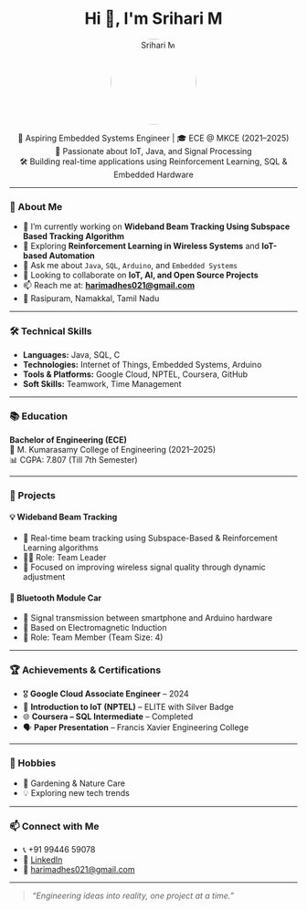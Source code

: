 <h1 align="center">Hi 👋, I'm Srihari M</h1>
<p align="center">
  <img src="(https://github.com/SriHari211/srihari-m.git)" width="150" height="150" style="border-radius: 50%;" alt="Srihari M" />
</p>

<p align="center">
  🚀 Aspiring Embedded Systems Engineer | 🎓 ECE @ MKCE (2021–2025) <br>
  🌱 Passionate about IoT, Java, and Signal Processing <br>
  🛠️ Building real-time applications using Reinforcement Learning, SQL & Embedded Hardware <br>
</p>

---

### 🧠 About Me

- 🔭 I’m currently working on **Wideband Beam Tracking Using Subspace Based Tracking Algorithm**
- 🌱 Exploring **Reinforcement Learning in Wireless Systems** and **IoT-based Automation**
- 💬 Ask me about `Java`, `SQL`, `Arduino`, and `Embedded Systems`
- 👯 Looking to collaborate on **IoT, AI, and Open Source Projects**
- 📫 Reach me at: **harimadhes021@gmail.com**
- 📍 Rasipuram, Namakkal, Tamil Nadu

---

### 🛠️ Technical Skills

- **Languages:** Java, SQL, C
- **Technologies:** Internet of Things, Embedded Systems, Arduino
- **Tools & Platforms:** Google Cloud, NPTEL, Coursera, GitHub
- **Soft Skills:** Teamwork, Time Management

---

### 📚 Education

**Bachelor of Engineering (ECE)**  
📍 M. Kumarasamy College of Engineering (2021–2025)  
📊 CGPA: 7.807 (Till 7th Semester)

---

### 🚀 Projects

#### 💡 Wideband Beam Tracking
- 📌 Real-time beam tracking using Subspace-Based & Reinforcement Learning algorithms
- 👨‍💼 Role: Team Leader  
- 🧠 Focused on improving wireless signal quality through dynamic adjustment

#### 🔧 Bluetooth Module Car
- 📲 Signal transmission between smartphone and Arduino hardware  
- 🧲 Based on Electromagnetic Induction  
- 👥 Role: Team Member (Team Size: 4)

---

### 🏆 Achievements & Certifications

- 🎖️ **Google Cloud Associate Engineer** – 2024  
- 📜 **Introduction to IoT (NPTEL)** – ELITE with Silver Badge  
- 🌐 **Coursera – SQL Intermediate** – Completed  
- 🗣️ **Paper Presentation** – Francis Xavier Engineering College

---

### 🌱 Hobbies

- 🌿 Gardening & Nature Care  
- 💡 Exploring new tech trends

---

### 📫 Connect with Me

- 📞 +91 99446 59078  
- 💼 [LinkedIn](https://www.linkedin.com/in/srihari-m-3b6529252/)  
- 📧 harimadhes021@gmail.com

---

> *“Engineering ideas into reality, one project at a time.”*
